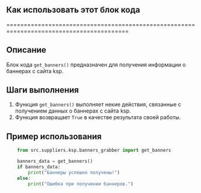 ## Как использовать этот блок кода
=========================================================================================

Описание
-------------------------
Блок кода  `get_banners()`  предназначен для получения информации о баннерах с сайта ksp.

Шаги выполнения
-------------------------
1. Функция `get_banners()` выполняет некие действия, связанные с получением данных о баннерах с сайта ksp. 
2.  Функция возвращает `True` в качестве результата своей работы. 

Пример использования
-------------------------

```python
    from src.suppliers.ksp.banners_grabber import get_banners

    banners_data = get_banners()
    if banners_data:
        print("Баннеры успешно получены!")
    else:
        print("Ошибка при получении баннеров.")